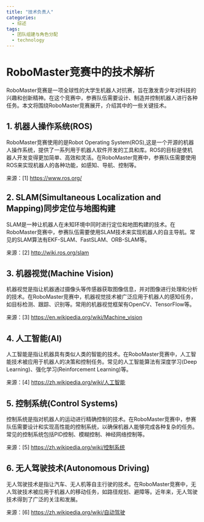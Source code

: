```yaml
---  
title: "技术负责人"  
categories:  
  - 综述  
tags: 
  - 团队组建与角色分配 
  - technology  
---  
```


# RoboMaster竞赛中的技术解析

RoboMaster竞赛是一项全球性的大学生机器人对抗赛，旨在激发青少年对科技的兴趣和创新精神。在这个竞赛中，参赛队伍需要设计、制造并控制机器人进行各种任务。本文将围绕RoboMaster竞赛展开，介绍其中的一些关键技术。

## 1. 机器人操作系统(ROS)

RoboMaster竞赛使用的是Robot Operating System(ROS),这是一个开源的机器人操作系统，提供了一系列用于机器人软件开发的工具和库。ROS的目标是使机器人开发变得更加简单、高效和灵活。在RoboMaster竞赛中，参赛队伍需要使用ROS来实现机器人的各种功能，如感知、导航、控制等。

来源：[1] https://www.ros.org/

## 2. SLAM(Simultaneous Localization and Mapping)同步定位与地图构建

SLAM是一种让机器人在未知环境中同时进行定位和地图构建的技术。在RoboMaster竞赛中，参赛队伍需要使用SLAM技术来实现机器人的自主导航。常见的SLAM算法有EKF-SLAM、FastSLAM、ORB-SLAM等。

来源：[2] http://wiki.ros.org/slam

## 3. 机器视觉(Machine Vision)

机器视觉是指让机器通过摄像头等传感器获取图像信息，并对图像进行处理和分析的技术。在RoboMaster竞赛中，机器视觉技术被广泛应用于机器人的感知任务，如目标检测、跟踪、识别等。常用的机器视觉框架有OpenCV、TensorFlow等。

来源：[3] https://en.wikipedia.org/wiki/Machine_vision

## 4. 人工智能(AI)

人工智能是指让机器具有类似人类的智能的技术。在RoboMaster竞赛中，人工智能技术被应用于机器人的决策和控制任务。常见的人工智能算法有深度学习(Deep Learning)、强化学习(Reinforcement Learning)等。

来源：[4] https://zh.wikipedia.org/wiki/人工智能

## 5. 控制系统(Control Systems)

控制系统是指对机器人的运动进行精确控制的技术。在RoboMaster竞赛中，参赛队伍需要设计和实现高性能的控制系统，以确保机器人能够完成各种复杂的任务。常见的控制系统包括PID控制、模糊控制、神经网络控制等。

来源：[5] https://zh.wikipedia.org/wiki/控制系统

## 6. 无人驾驶技术(Autonomous Driving)

无人驾驶技术是指让汽车、无人机等自主行驶的技术。在RoboMaster竞赛中，无人驾驶技术被应用于机器人的移动任务，如路径规划、避障等。近年来，无人驾驶技术得到了广泛的关注和发展。

来源：[6] https://zh.wikipedia.org/wiki/自动驾驶 
